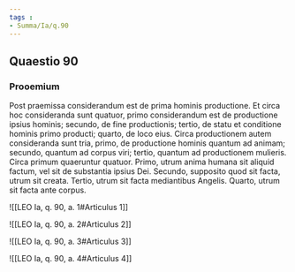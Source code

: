 ```yaml
---
tags : 
- Summa/Ia/q.90
---
```


## Quaestio 90

### Prooemium

Post praemissa considerandum est de prima hominis productione. Et circa hoc consideranda sunt quatuor, primo considerandum est de productione ipsius hominis; secundo, de fine productionis; tertio, de statu et conditione hominis primo producti; quarto, de loco eius. Circa productionem autem consideranda sunt tria, primo, de productione hominis quantum ad animam; secundo, quantum ad corpus viri; tertio, quantum ad productionem mulieris. Circa primum quaeruntur quatuor. Primo, utrum anima humana sit aliquid factum, vel sit de substantia ipsius Dei. Secundo, supposito quod sit facta, utrum sit creata. Tertio, utrum sit facta mediantibus Angelis. Quarto, utrum sit facta ante corpus.

![[LEO Ia, q. 90, a. 1#Articulus 1]]

![[LEO Ia, q. 90, a. 2#Articulus 2]]

![[LEO Ia, q. 90, a. 3#Articulus 3]]

![[LEO Ia, q. 90, a. 4#Articulus 4]]

